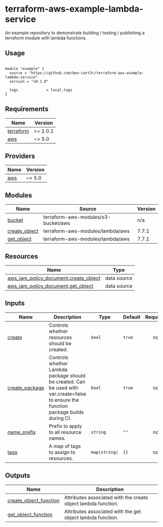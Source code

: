 # terraform-aws-example-lambda-service
An example repository to demonstrate building / testing / publishing a terraform module with lambda functions.

## Usage

```hcl

module "example" {
  source = "https://github.com/ben-cart3r/terraform-aws-example-lambda-service"
  version = "v0.1.0"

  tags             = local.tags
}
```
<!-- BEGIN_TF_DOCS -->
## Requirements

| Name | Version |
|------|---------|
| <a name="requirement_terraform"></a> [terraform](#requirement\_terraform) | >= 1.0.1 |
| <a name="requirement_aws"></a> [aws](#requirement\_aws) | ~> 5.0 |

## Providers

| Name | Version |
|------|---------|
| <a name="provider_aws"></a> [aws](#provider\_aws) | ~> 5.0 |

## Modules

| Name | Source | Version |
|------|--------|---------|
| <a name="module_bucket"></a> [bucket](#module\_bucket) | terraform-aws-modules/s3-bucket/aws | n/a |
| <a name="module_create_object"></a> [create\_object](#module\_create\_object) | terraform-aws-modules/lambda/aws | 7.7.1 |
| <a name="module_get_object"></a> [get\_object](#module\_get\_object) | terraform-aws-modules/lambda/aws | 7.7.1 |

## Resources

| Name | Type |
|------|------|
| [aws_iam_policy_document.create_object](https://registry.terraform.io/providers/hashicorp/aws/latest/docs/data-sources/iam_policy_document) | data source |
| [aws_iam_policy_document.get_object](https://registry.terraform.io/providers/hashicorp/aws/latest/docs/data-sources/iam_policy_document) | data source |

## Inputs

| Name | Description | Type | Default | Required |
|------|-------------|------|---------|:--------:|
| <a name="input_create"></a> [create](#input\_create) | Controls whether resources should be created. | `bool` | `true` | no |
| <a name="input_create_package"></a> [create\_package](#input\_create\_package) | Controls whether Lambda package should be created. Can be used with var.create=false to ensure the function package builds during CI. | `bool` | `true` | no |
| <a name="input_name_prefix"></a> [name\_prefix](#input\_name\_prefix) | Prefix to apply to all resource names. | `string` | `""` | no |
| <a name="input_tags"></a> [tags](#input\_tags) | A map of tags to assign to resources. | `map(string)` | `{}` | no |

## Outputs

| Name | Description |
|------|-------------|
| <a name="output_create_object_function"></a> [create\_object\_function](#output\_create\_object\_function) | Attributes associated with the create object lambda function. |
| <a name="output_get_object_function"></a> [get\_object\_function](#output\_get\_object\_function) | Attributes associated with the get object lambda function. |
<!-- END_TF_DOCS -->